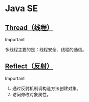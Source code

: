 # Java SE

## [Thread（线程）](https://github.com/camelliaxiaohua/JavaSE/blob/master/Part3/src/com/camellia/thread/readme.md)
> [!IMPORTANT]
>
> 多线程主要的是：线程安全、线程的通信。


## [Reflect（反射）](https://github.com/camelliaxiaohua/JavaSE/tree/master/Part3/src/com/camellia/reflect)
> [!IMPORTANT]
>1. 通过反射机制调构造方法创建对象。
>2. 访问修改对象属性。
